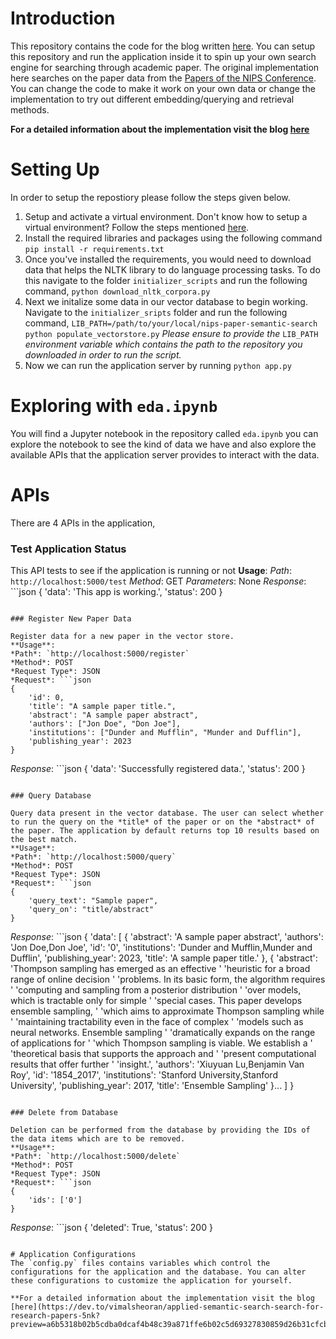 # Introduction
This repository contains the code for the blog written [here](https://dev.to/vimalsheoran/applied-semantic-search-search-for-research-papers-5nk?preview=a6b5318b02b5cdba0dcaf4b48c39a871ffe6b02c5d69327830859d26b31cfcb49ec794168846a11030fe987f5da2c5d4499a8dab53935ff28657ac25). You can setup this repository and run the application inside it to spin up your own search engine for searching through academic paper. The original implementation here searches on the paper data from the [Papers of the NIPS Conference](https://www.kaggle.com/datasets/rowhitswami/nips-papers-1987-2019-updated). You can change the code to make it work on your own data or change the implementation to try out different embedding/querying and retrieval methods.

**For a detailed information about the implementation visit the blog [here](https://dev.to/vimalsheoran/applied-semantic-search-search-for-research-papers-5nk?preview=a6b5318b02b5cdba0dcaf4b48c39a871ffe6b02c5d69327830859d26b31cfcb49ec794168846a11030fe987f5da2c5d4499a8dab53935ff28657ac25)**

# Setting Up
In order to setup the repostiory please follow the steps given below.
1. Setup and activate a virtual environment. Don't know how to setup a virtual environment? Follow the steps mentioned [here](https://docs.python.org/3/library/venv.html).
2. Install the required libraries and packages using the following command
	`pip install -r requirements.txt`
3. Once you've installed the requirements, you would need to download data that helps the NLTK library to do language processing tasks. To do this navigate to the folder `initializer_scripts` and run the following command,
	`python download_nltk_corpora.py`
4. Next we initalize some data in our vector database to begin working. Navigate to the `initializer_sripts` folder and run the following command,
	`LIB_PATH=/path/to/your/local/nips-paper-semantic-search python populate_vectorstore.py`
	*Please ensure to provide the* `LIB_PATH` *environment variable which contains the path to the repository you downloaded in order to run the script.*
5. Now we can run the application server by running
	`python app.py`

# Exploring with `eda.ipynb`
You will find a Jupyter notebook in the repository called `eda.ipynb` you can explore the notebook to see the kind of data we have and also explore the available APIs that the application server provides to interact with the data.

# APIs
There are 4 APIs in the application,

### Test Application Status

This API tests to see if the application is running or not
**Usage**:
*Path*: `http://localhost:5000/test`
*Method*: GET
*Parameters*: None
*Response*: ```json
{
	'data': 'This app is working.', 
	'status': 200
}
```

### Register New Paper Data

Register data for a new paper in the vector store.
**Usage**:
*Path*: `http://localhost:5000/register`
*Method*: POST
*Request Type*: JSON
*Request*: ```json
{
	'id': 0,
    'title': "A sample paper title.",
    'abstract': "A sample paper abstract",
    'authors': ["Jon Doe", "Don Joe"],
    'institutions': ["Dunder and Mufflin", "Munder and Dufflin"],
    'publishing_year': 2023
}
```
*Response*: ```json
{
	'data': 'Successfully registered data.', 
	'status': 200
}
```

### Query Database

Query data present in the vector database. The user can select whether to run the query on the *title* of the paper or on the *abstract* of the paper. The application by default returns top 10 results based on the best match.
**Usage**:
*Path*: `http://localhost:5000/query`
*Method*: POST
*Request Type*: JSON
*Request*: ```json
{
    'query_text': "Sample paper",
    'query_on': "title/abstract"
}
```
*Response*: ```json
{
	'data': [
				{
					'abstract': 'A sample paper abstract',
		            'authors': 'Jon Doe,Don Joe',
		            'id': '0',
		            'institutions': 'Dunder and Mufflin,Munder and Dufflin',
		            'publishing_year': 2023,
		            'title': 'A sample paper title.'
		        },
          	    {
          	    	'abstract': 'Thompson sampling has emerged as an effective '
                       'heuristic for a broad range of online decision '
                       'problems. In its basic form, the algorithm requires '
                       'computing and sampling from a posterior distribution '
                       'over models, which is tractable only for simple '
                       'special cases. This paper develops ensemble sampling, '
                       'which aims to approximate Thompson sampling while '
                       'maintaining tractability even in the face of complex '
                       'models such as neural networks. Ensemble sampling '
                       'dramatically expands on the range of applications for '
                       'which Thompson sampling is viable. We establish a '
                       'theoretical basis that supports the approach and '
                       'present computational results that offer further '
                       'insight.',
           			'authors': 'Xiuyuan Lu,Benjamin Van Roy',
           			'id': '1854_2017',
           			'institutions': 'Stanford University,Stanford University',
           			'publishing_year': 2017,
           			'title': 'Ensemble Sampling'
           		}...
           ]
 }
```

### Delete from Database

Deletion can be performed from the database by providing the IDs of the data items which are to be removed.
**Usage**:
*Path*: `http://localhost:5000/delete`
*Method*: POST
*Request Type*: JSON
*Request*: ```json
{
	'ids': ['0']
}
```
*Response*: ```json
{
	'deleted': True, 
	'status': 200
}
```

# Application Configurations
The `config.py` files contains variables which control the configurations for the application and the database. You can alter these configurations to customize the application for yourself.

**For a detailed information about the implementation visit the blog [here](https://dev.to/vimalsheoran/applied-semantic-search-search-for-research-papers-5nk?preview=a6b5318b02b5cdba0dcaf4b48c39a871ffe6b02c5d69327830859d26b31cfcb49ec794168846a11030fe987f5da2c5d4499a8dab53935ff28657ac25)**
